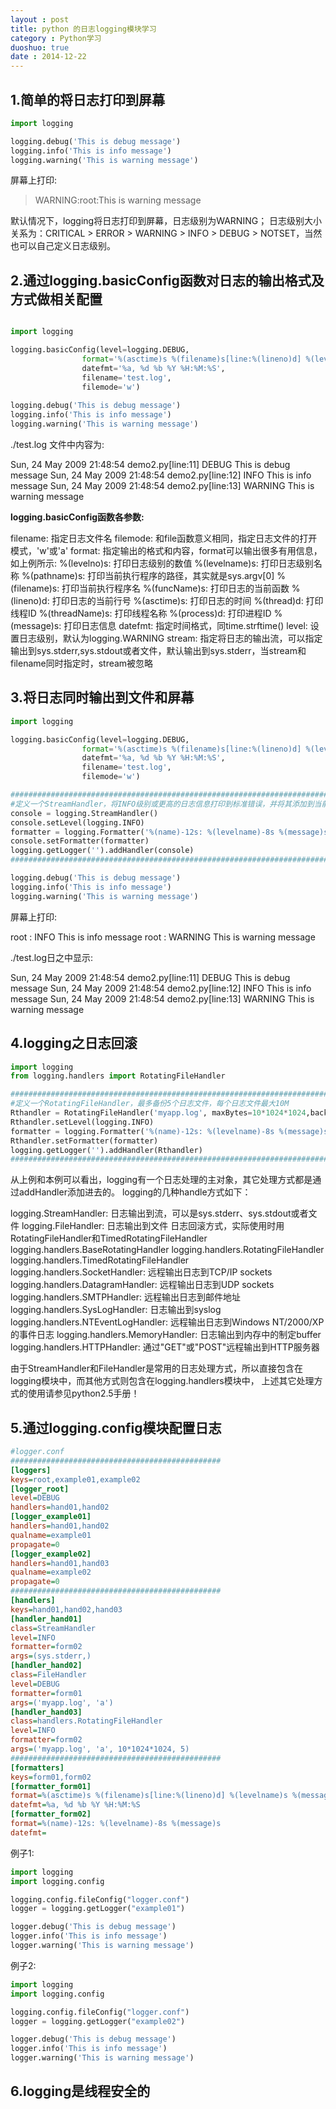```yaml
---
layout : post
title: python 的日志logging模块学习
category : Python学习
duoshuo: true
date : 2014-12-22
---
```


<!-- more -->

## **1.简单的将日志打印到屏幕**

```python
import logging

logging.debug('This is debug message')
logging.info('This is info message')
logging.warning('This is warning message')
```

屏幕上打印:

> WARNING:root:This is warning message

默认情况下，logging将日志打印到屏幕，日志级别为WARNING；
日志级别大小关系为：CRITICAL > ERROR > WARNING > INFO > DEBUG > NOTSET，当然也可以自己定义日志级别。

## **2.通过logging.basicConfig函数对日志的输出格式及方式做相关配置**

```python

import logging

logging.basicConfig(level=logging.DEBUG,
                format='%(asctime)s %(filename)s[line:%(lineno)d] %(levelname)s %(message)s',
                datefmt='%a, %d %b %Y %H:%M:%S',
                filename='test.log',
                filemode='w')
    
logging.debug('This is debug message')
logging.info('This is info message')
logging.warning('This is warning message')
```

./test.log 文件中内容为:

>
Sun, 24 May 2009 21:48:54 demo2.py[line:11] DEBUG This is debug message
Sun, 24 May 2009 21:48:54 demo2.py[line:12] INFO This is info message
Sun, 24 May 2009 21:48:54 demo2.py[line:13] WARNING This is warning message

**logging.basicConfig函数各参数:**

>
filename: 指定日志文件名
filemode: 和file函数意义相同，指定日志文件的打开模式，'w'或'a'
format: 指定输出的格式和内容，format可以输出很多有用信息，如上例所示:
 %(levelno)s: 打印日志级别的数值
 %(levelname)s: 打印日志级别名称
 %(pathname)s: 打印当前执行程序的路径，其实就是sys.argv[0]
 %(filename)s: 打印当前执行程序名
 %(funcName)s: 打印日志的当前函数
 %(lineno)d: 打印日志的当前行号
 %(asctime)s: 打印日志的时间
 %(thread)d: 打印线程ID
 %(threadName)s: 打印线程名称
 %(process)d: 打印进程ID
 %(message)s: 打印日志信息
datefmt: 指定时间格式，同time.strftime()
level: 设置日志级别，默认为logging.WARNING
stream: 指定将日志的输出流，可以指定输出到sys.stderr,sys.stdout或者文件，默认输出到sys.stderr，当stream和filename同时指定时，stream被忽略

## **3.将日志同时输出到文件和屏幕**

```python
import logging

logging.basicConfig(level=logging.DEBUG,
                format='%(asctime)s %(filename)s[line:%(lineno)d] %(levelname)s %(message)s',
                datefmt='%a, %d %b %Y %H:%M:%S',
                filename='test.log',
                filemode='w')

#################################################################################################
#定义一个StreamHandler，将INFO级别或更高的日志信息打印到标准错误，并将其添加到当前的日志处理对象#
console = logging.StreamHandler()
console.setLevel(logging.INFO)
formatter = logging.Formatter('%(name)-12s: %(levelname)-8s %(message)s')
console.setFormatter(formatter)
logging.getLogger('').addHandler(console)
#################################################################################################

logging.debug('This is debug message')
logging.info('This is info message')
logging.warning('This is warning message')
```

屏幕上打印:

>
root        : INFO     This is info message
root        : WARNING  This is warning message

./test.log日之中显示:

>
Sun, 24 May 2009 21:48:54 demo2.py[line:11] DEBUG This is debug message
Sun, 24 May 2009 21:48:54 demo2.py[line:12] INFO This is info message
Sun, 24 May 2009 21:48:54 demo2.py[line:13] WARNING This is warning message

## **4.logging之日志回滚**

```python
import logging
from logging.handlers import RotatingFileHandler

#################################################################################################
#定义一个RotatingFileHandler，最多备份5个日志文件，每个日志文件最大10M
Rthandler = RotatingFileHandler('myapp.log', maxBytes=10*1024*1024,backupCount=5)
Rthandler.setLevel(logging.INFO)
formatter = logging.Formatter('%(name)-12s: %(levelname)-8s %(message)s')
Rthandler.setFormatter(formatter)
logging.getLogger('').addHandler(Rthandler)
################################################################################################
```

从上例和本例可以看出，logging有一个日志处理的主对象，其它处理方式都是通过addHandler添加进去的。
logging的几种handle方式如下：

>
logging.StreamHandler: 日志输出到流，可以是sys.stderr、sys.stdout或者文件
logging.FileHandler: 日志输出到文件
日志回滚方式，实际使用时用RotatingFileHandler和TimedRotatingFileHandler
logging.handlers.BaseRotatingHandler
logging.handlers.RotatingFileHandler
logging.handlers.TimedRotatingFileHandler
logging.handlers.SocketHandler: 远程输出日志到TCP/IP sockets
logging.handlers.DatagramHandler:  远程输出日志到UDP sockets
logging.handlers.SMTPHandler:  远程输出日志到邮件地址
logging.handlers.SysLogHandler: 日志输出到syslog
logging.handlers.NTEventLogHandler: 远程输出日志到Windows NT/2000/XP的事件日志
logging.handlers.MemoryHandler: 日志输出到内存中的制定buffer
logging.handlers.HTTPHandler: 通过"GET"或"POST"远程输出到HTTP服务器

由于StreamHandler和FileHandler是常用的日志处理方式，所以直接包含在logging模块中，而其他方式则包含在logging.handlers模块中，
上述其它处理方式的使用请参见python2.5手册！

## **5.通过logging.config模块配置日志**

```ini
#logger.conf
###############################################
[loggers]
keys=root,example01,example02
[logger_root]
level=DEBUG
handlers=hand01,hand02
[logger_example01]
handlers=hand01,hand02
qualname=example01
propagate=0
[logger_example02]
handlers=hand01,hand03
qualname=example02
propagate=0
###############################################
[handlers]
keys=hand01,hand02,hand03
[handler_hand01]
class=StreamHandler
level=INFO
formatter=form02
args=(sys.stderr,)
[handler_hand02]
class=FileHandler
level=DEBUG
formatter=form01
args=('myapp.log', 'a')
[handler_hand03]
class=handlers.RotatingFileHandler
level=INFO
formatter=form02
args=('myapp.log', 'a', 10*1024*1024, 5)
###############################################
[formatters]
keys=form01,form02
[formatter_form01]
format=%(asctime)s %(filename)s[line:%(lineno)d] %(levelname)s %(message)s
datefmt=%a, %d %b %Y %H:%M:%S
[formatter_form02]
format=%(name)-12s: %(levelname)-8s %(message)s
datefmt=
```

例子1:

```python
import logging
import logging.config

logging.config.fileConfig("logger.conf")
logger = logging.getLogger("example01")

logger.debug('This is debug message')
logger.info('This is info message')
logger.warning('This is warning message')
```

例子2:

```python
import logging
import logging.config

logging.config.fileConfig("logger.conf")
logger = logging.getLogger("example02")

logger.debug('This is debug message')
logger.info('This is info message')
logger.warning('This is warning message')
```

## **6.logging是线程安全的**


